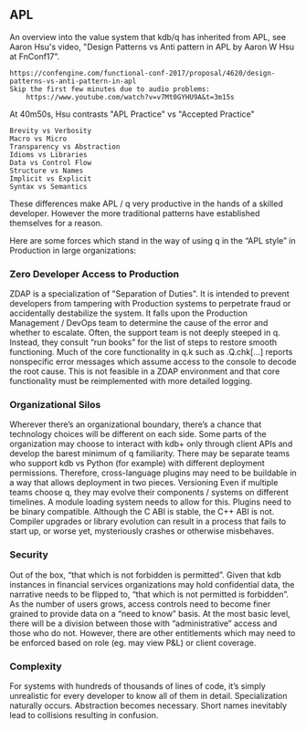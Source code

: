 ## APL 

An overview into the value system that kdb/q has inherited from APL, see Aaron Hsu's video, "Design Patterns vs Anti pattern in APL by Aaron W Hsu at FnConf17".

    https://confengine.com/functional-conf-2017/proposal/4620/design-patterns-vs-anti-pattern-in-apl
    Skip the first few minutes due to audio problems:
        https://www.youtube.com/watch?v=v7Mt0GYHU9A&t=3m15s

At 40m50s, Hsu contrasts "APL Practice" vs "Accepted Practice"

    Brevity vs Verbosity
    Macro vs Micro
    Transparency vs Abstraction
    Idioms vs Libraries
    Data vs Control Flow
    Structure vs Names
    Implicit vs Explicit
    Syntax vs Semantics

These differences make APL / q very productive in the hands of a skilled developer.  However the more traditional patterns have established themselves for a reason.


Here are some forces which stand in the way of using q in the “APL style” in Production in large organizations:

### Zero Developer Access to Production
ZDAP is a specialization of "Separation of Duties".   It is intended to prevent developers from tampering with Production systems to perpetrate fraud or accidentally destabilize the system.
It falls upon the Production Management / DevOps team to determine the cause of the error and whether to escalate.  Often, the support team is not deeply steeped in q.  Instead, they consult “run books” for the list of steps to restore smooth functioning.
Much of the core functionality in q.k such as .Q.chk[…] reports nonspecific error messages which assume access to the console to decode the root cause.  This is not feasible in a ZDAP environment and that core functionality must be reimplemented with more detailed logging.

### Organizational Silos

Wherever there’s an organizational boundary, there’s a chance that technology choices will be different on each side.
Some parts of the organization may choose to interact with kdb+ only through client APIs and develop the barest minimum of q familiarity.
There may be separate teams who support kdb vs Python (for example) with different deployment permissions.  Therefore, cross-language plugins may need to be buildable in a way that allows deployment in two pieces.
Versioning
Even if multiple teams choose q, they may evolve their components / systems on different timelines.  A module loading system needs to allow for this.
Plugins need to be binary compatible.  Although the C ABI is stable, the C++ ABI is not.  Compiler upgrades or library evolution can result in a process that fails to start up, or worse yet, mysteriously crashes or otherwise misbehaves.

### Security

Out of the box, “that which is not forbidden is permitted”.  Given that kdb instances in financial services organizations may hold confidential data, the narrative needs to be flipped to, “that which is not permitted is forbidden”.
As the number of users grows, access controls need to become finer grained to provide data on a “need to know” basis.  At the most basic level, there will be a division between those with “administrative” access and those who do not.  However, there are other entitlements which may need to be enforced based on role (eg. may view P&L) or client coverage.

### Complexity

For systems with hundreds of thousands of lines of code, it’s simply unrealistic for every developer to know all of them in detail.  Specialization naturally occurs.  Abstraction becomes necessary.
Short names inevitably lead to collisions resulting in confusion.